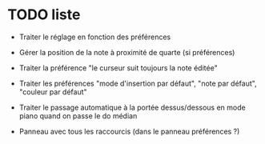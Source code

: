 # TODO liste

* Traiter le réglage en fonction des préférences
* Gérer la position de la note à proximité de quarte (si préférences)
* Traiter la préférence "le curseur suit toujours la note éditée"
* Traiter les préférences "mode d'insertion par défaut", "note par défaut", "couleur par défaut"
* Traiter le passage automatique à la portée dessus/dessous en mode piano quand on passe le do médian


* Panneau avec tous les raccourcis (dans le panneau préférences ?)
